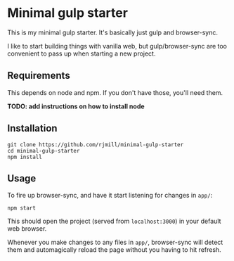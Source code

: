 Minimal gulp starter
==============

This is my minimal gulp starter. It's basically just gulp and browser-sync.

I like to start building things with vanilla web, but gulp/browser-sync are too
convenient to pass up when starting a new project.


Requirements
--------------
This depends on node and npm. If you don't have those, you'll need them.

**TODO: add instructions on how to install node**


Installation
--------------

```
git clone https://github.com/rjmill/minimal-gulp-starter
cd minimal-gulp-starter
npm install
```


Usage
--------------
To fire up browser-sync, and have it start listening for changes in `app/`:

```
npm start
```

This should open the project (served from `localhost:3000`) in your default web
browser.

Whenever you make changes to any files in `app/`, browser-sync will detect them
and automagically reload the page without you having to hit refresh.
